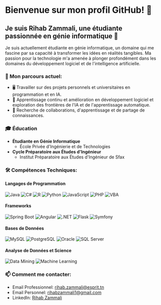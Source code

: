 # Bienvenue sur mon profil GitHub! 👋

## Je suis Rihab Zammali, une étudiante passionnée en génie informatique 🚀

Je suis actuellement étudiante en génie informatique, un domaine qui me fascine par sa capacité à transformer les idées en réalités tangibles. Ma passion pour la technologie m'a amenée à plonger profondément dans les domaines du développement logiciel et de l'intelligence artificielle.

### 🌱 Mon parcours actuel:
- 🖥️ Travailler sur des projets personnels et universitaires en programmation et en IA.
- 📘 Apprentissage continu et amélioration en développement logiciel et exploration des frontières de l'IA et de l'apprentissage automatique.
- 🤝 Recherche de collaborations, d'apprentissage et de partage de connaissances.

### 🎓 Éducation
- **Étudiante en Génie Informatique**
  - École Privée d'Ingénierie et de Technologies
- **Cycle Préparatoire aux Études d'Ingénieur**
  - Institut Préparatoire aux Études d'Ingénieur de Sfax

### 🛠️ Compétences Techniques:
#### Langages de Programmation
![Java](https://img.shields.io/badge/Java-ED8B00?style=for-the-badge&logo=java&logoColor=white&animation=spin)
![C#](https://img.shields.io/badge/C%23-239120?style=for-the-badge&logo=c-sharp&logoColor=white&animation=spin)
![R](https://img.shields.io/badge/R-276DC3?style=for-the-badge&logo=r&logoColor=white&animation=spin)
![Python](https://img.shields.io/badge/Python-3776AB?style=for-the-badge&logo=python&logoColor=white&animation=spin)
![JavaScript](https://img.shields.io/badge/JavaScript-F7DF1E?style=for-the-badge&logo=javascript&logoColor=black&animation=spin)
![PHP](https://img.shields.io/badge/PHP-777BB4?style=for-the-badge&logo=php&logoColor=white&animation=spin)
![VBA](https://img.shields.io/badge/VBA-0052CC?style=for-the-badge&logo=vba&logoColor=white&animation=spin)

#### Frameworks
![Spring Boot](https://img.shields.io/badge/Spring_Boot-6DB33F?style=for-the-badge&logo=spring-boot&logoColor=white&animation=spin)
![Angular](https://img.shields.io/badge/Angular-DD0031?style=for-the-badge&logo=angular&logoColor=white&animation=spin)
![.NET](https://img.shields.io/badge/.NET-512BD4?style=for-the-badge&logo=.net&logoColor=white&animation=spin)
![Flask](https://img.shields.io/badge/Flask-000000?style=for-the-badge&logo=flask&logoColor=white&animation=spin)
![Symfony](https://img.shields.io/badge/Symfony-000000?style=for-the-badge&logo=symfony&logoColor=white&animation=spin)

#### Bases de Données
![MySQL](https://img.shields.io/badge/MySQL-4479A1?style=for-the-badge&logo=mysql&logoColor=white&animation=spin)
![PostgreSQL](https://img.shields.io/badge/PostgreSQL-4169E1?style=for-the-badge&logo=postgresql&logoColor=white&animation=spin)
![Oracle](https://img.shields.io/badge/Oracle-F80000?style=for-the-badge&logo=oracle&logoColor=black&animation=spin)
![SQL Server](https://img.shields.io/badge/SQL_Server-CC2927?style=for-the-badge&logo=microsoft-sql-server&logoColor=white&animation=spin)

#### Analyse de Données et Science
![Data Mining](https://img.shields.io/badge/Data_Mining-00758F?style=for-the-badge&logo=data-mining&logoColor=white&animation=spin)
![Machine Learning](https://img.shields.io/badge/Machine_Learning-00758F?style=for-the-badge&logo=machine-learning&logoColor=white&animation=spin)

### 📫 Comment me contacter:
- Email Professionnel: [rihab.zammali@esprit.tn](mailto:rihab.zammali@esprit.tn)
- Email Personnel: [rihabzammali1@gmail.com](mailto:rihabzammali1@gmail.com)
- LinkedIn: [Rihab Zammali](https://www.linkedin.com/in/rihab-zammali-779428245/)
